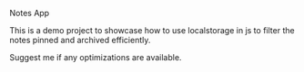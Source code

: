 Notes App

This is a demo project to showcase how to use localstorage in js to filter the notes pinned and archived efficiently.

Suggest me if any optimizations are available.